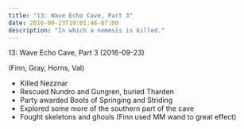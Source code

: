 ```yaml
---
title: "13: Wave Echo Cave, Part 3"
date: 2016-09-23T19:01:46-07:00
description: "In which a nemesis is killed."
---
```


13: Wave Echo Cave, Part 3 (2016-09-23)

(Finn, Gray, Horns, Val)

- Killed Nezznar
- Rescued Nundro and Gungren, buried Tharden
- Party awarded Boots of Springing and Striding
- Explored some more of the southern part of the cave
- Fought skeletons and ghouls (Finn used MM wand to great effect)

